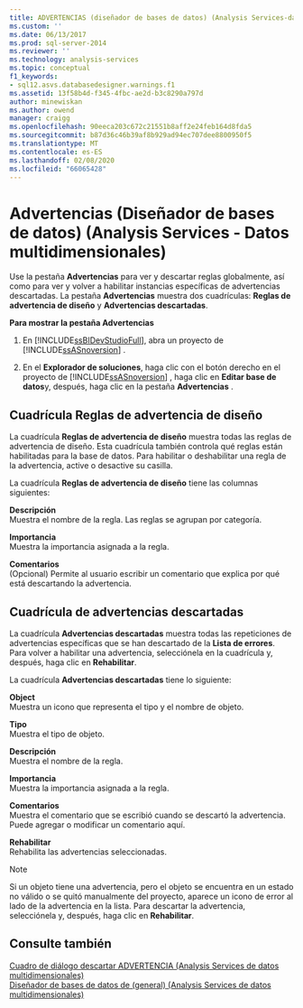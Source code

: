 ```yaml
---
title: ADVERTENCIAS (diseñador de bases de datos) (Analysis Services-datos multidimensionales) | Microsoft Docs
ms.custom: ''
ms.date: 06/13/2017
ms.prod: sql-server-2014
ms.reviewer: ''
ms.technology: analysis-services
ms.topic: conceptual
f1_keywords:
- sql12.asvs.databasedesigner.warnings.f1
ms.assetid: 13f58b4d-f345-4fbc-ae2d-b3c8290a797d
author: minewiskan
ms.author: owend
manager: craigg
ms.openlocfilehash: 90eeca203c672c21551b8aff2e24feb164d8fda5
ms.sourcegitcommit: b87d36c46b39af8b929ad94ec707dee8800950f5
ms.translationtype: MT
ms.contentlocale: es-ES
ms.lasthandoff: 02/08/2020
ms.locfileid: "66065428"
---
```

# <a name="warnings-database-designer-analysis-services---multidimensional-data"></a>Advertencias (Diseñador de bases de datos) (Analysis Services - Datos multidimensionales)
  Use la pestaña **Advertencias** para ver y descartar reglas globalmente, así como para ver y volver a habilitar instancias específicas de advertencias descartadas. La pestaña **Advertencias** muestra dos cuadrículas: **Reglas de advertencia de diseño** y **Advertencias descartadas**.  
  
 **Para mostrar la pestaña Advertencias**  
  
1.  En [!INCLUDE[ssBIDevStudioFull](../includes/ssbidevstudiofull-md.md)], abra un proyecto de [!INCLUDE[ssASnoversion](../includes/ssasnoversion-md.md)] .  
  
2.  En el **Explorador de soluciones**, haga clic con el botón derecho en el proyecto de [!INCLUDE[ssASnoversion](../includes/ssasnoversion-md.md)] , haga clic en **Editar base de datos**y, después, haga clic en la pestaña **Advertencias** .  
  
## <a name="design-warning-rules-grid"></a>Cuadrícula Reglas de advertencia de diseño  
 La cuadrícula **Reglas de advertencia de diseño** muestra todas las reglas de advertencia de diseño. Esta cuadrícula también controla qué reglas están habilitadas para la base de datos. Para habilitar o deshabilitar una regla de la advertencia, active o desactive su casilla.  
  
 La cuadrícula **Reglas de advertencia de diseño** tiene las columnas siguientes:  
  
 **Descripción**  
 Muestra el nombre de la regla. Las reglas se agrupan por categoría.  
  
 **Importancia**  
 Muestra la importancia asignada a la regla.  
  
 **Comentarios**  
 (Opcional) Permite al usuario escribir un comentario que explica por qué está descartando la advertencia.  
  
## <a name="dismissed-warnings-grid"></a>Cuadrícula de advertencias descartadas  
 La cuadrícula **Advertencias descartadas** muestra todas las repeticiones de advertencias específicas que se han descartado de la **Lista de errores**. Para volver a habilitar una advertencia, selecciónela en la cuadrícula y, después, haga clic en **Rehabilitar**.  
  
 La cuadrícula **Advertencias descartadas** tiene lo siguiente:  
  
 **Object**  
 Muestra un icono que representa el tipo y el nombre de objeto.  
  
 **Tipo**  
 Muestra el tipo de objeto.  
  
 **Descripción**  
 Muestra el nombre de la regla.  
  
 **Importancia**  
 Muestra la importancia asignada a la regla.  
  
 **Comentarios**  
 Muestra el comentario que se escribió cuando se descartó la advertencia. Puede agregar o modificar un comentario aquí.  
  
 **Rehabilitar**  
 Rehabilita las advertencias seleccionadas.  
  
> [!NOTE]  
>  Si un objeto tiene una advertencia, pero el objeto se encuentra en un estado no válido o se quitó manualmente del proyecto, aparece un icono de error al lado de la advertencia en la lista. Para descartar la advertencia, selecciónela y, después, haga clic en **Rehabilitar**.  
  
## <a name="see-also"></a>Consulte también  
 [Cuadro de diálogo descartar ADVERTENCIA &#40;Analysis Services de datos multidimensionales&#41;](dismiss-warning-dialog-box-analysis-services-multidimensional-data.md)   
 [Diseñador de bases de datos de &#40;general&#41; &#40;Analysis Services de datos multidimensionales&#41;](general-database-designer-analysis-services-multidimensional-data.md)  
  
  

